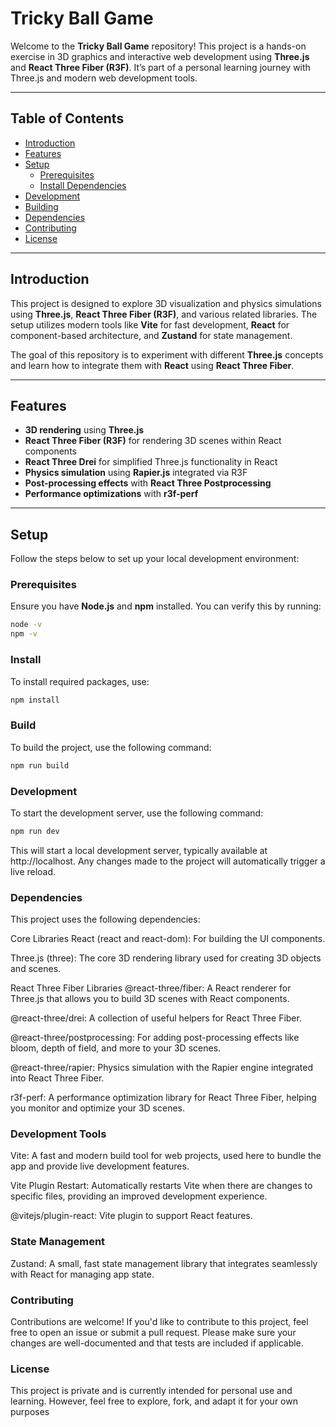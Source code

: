# Tricky Ball Game

Welcome to the **Tricky Ball Game** repository! This project is a hands-on exercise in 3D graphics and interactive web development using **Three.js** and **React Three Fiber (R3F)**. It’s part of a personal learning journey with Three.js and modern web development tools.

---

## Table of Contents

- [Introduction](#introduction)
- [Features](#features)
- [Setup](#setup)
  - [Prerequisites](#prerequisites)
  - [Install Dependencies](#install-dependencies)
- [Development](#development)
- [Building](#building)
- [Dependencies](#dependencies)
- [Contributing](#contributing)
- [License](#license)

---

## Introduction

This project is designed to explore 3D visualization and physics simulations using **Three.js**, **React Three Fiber (R3F)**, and various related libraries. The setup utilizes modern tools like **Vite** for fast development, **React** for component-based architecture, and **Zustand** for state management.

The goal of this repository is to experiment with different **Three.js** concepts and learn how to integrate them with **React** using **React Three Fiber**.

---

## Features

- **3D rendering** using **Three.js**
- **React Three Fiber (R3F)** for rendering 3D scenes within React components
- **React Three Drei** for simplified Three.js functionality in React
- **Physics simulation** using **Rapier.js** integrated via R3F
- **Post-processing effects** with **React Three Postprocessing**
- **Performance optimizations** with **r3f-perf**

---

## Setup

Follow the steps below to set up your local development environment:

### Prerequisites

Ensure you have **Node.js** and **npm** installed. You can verify this by running:

```bash
node -v
npm -v
```
### Install

To install required packages, use:
```bash
npm install
```

### Build
To build the project, use the following command:

```bash
npm run build
```

### Development
To start the development server, use the following command:
```bash
npm run dev
```
This will start a local development server, typically available at http://localhost. Any changes made to the project will automatically trigger a live reload.

### Dependencies
This project uses the following dependencies:

Core Libraries
React (react and react-dom): For building the UI components.

Three.js (three): The core 3D rendering library used for creating 3D objects and scenes.

React Three Fiber Libraries
@react-three/fiber: A React renderer for Three.js that allows you to build 3D scenes with React components.

@react-three/drei: A collection of useful helpers for React Three Fiber.

@react-three/postprocessing: For adding post-processing effects like bloom, depth of field, and more to your 3D scenes.

@react-three/rapier: Physics simulation with the Rapier engine integrated into React Three Fiber.

r3f-perf: A performance optimization library for React Three Fiber, helping you monitor and optimize your 3D scenes.

### Development Tools
Vite: A fast and modern build tool for web projects, used here to bundle the app and provide live development features.

Vite Plugin Restart: Automatically restarts Vite when there are changes to specific files, providing an improved development experience.

@vitejs/plugin-react: Vite plugin to support React features.

### State Management
Zustand: A small, fast state management library that integrates seamlessly with React for managing app state.

### Contributing
Contributions are welcome! If you'd like to contribute to this project, feel free to open an issue or submit a pull request. Please make sure your changes are well-documented and that tests are included if applicable.

### License
This project is private and is currently intended for personal use and learning. However, feel free to explore, fork, and adapt it for your own purposes